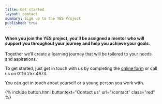 ```yaml
---
title: Get started
layout: contact
summary: Sign up to the YES Project
published: true
---
```


#### When you join the YES project, you’ll be assigned a mentor who will support you throughout your journey and help you achieve your goals.

Together we’ll create a learning journey that will be tailored to your needs and aspirations. 

To get started, just get in touch with us by completing the [online form](/contact) or call us on 0116 257 4973.

You can get in touch about yourself or a young person you work with.

{% include button.html buttontext="Contact us" url="/contact" class="red" %}
